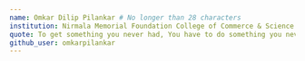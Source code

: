 ```yaml
---
name: Omkar Dilip Pilankar # No longer than 28 characters
institution: Nirmala Memorial Foundation College of Commerce & Science 🚩 # no longer than 58 characters
quote: To get something you never had, You have to do something you never did # no longer than 100 characters, avoid using quotes(") to guarantee the format remains the same.
github_user: omkarpilankar
---
```

